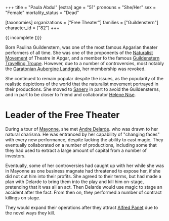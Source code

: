 +++
title = "Paula Abdul"
[extra]
age = "51"
pronouns = "She/Her"
sex = "Female"
mortality_status = "Dead"

[taxonomies]
organizations = ["Free Theater"]
families = ["Guildenstern"]
character_id = ["82"]
+++

{{ incomplete ()}}

Born Paulina Guildenstern, was one of the most famous Apgarian theater performers of all time. She was one of the proponents of the 
[Naturalist Movement](@/misc/naturalist-movement.md) of Theatre in Apgar, and a member fo the famous 
[Guildenstern Travelling Troupe](@/organizations/guildenstern-travelling-troupe.md). However, due to a number of controversies, most notably 
the [Garatonian Aubergine Landgrab](@/events/garatonian-aubergine-landgrab.md), her membership was revoked.

She continued to remain popular despite the issues, as the popularity of the realistic depictions of the world that the naturalist movement portrayed in their productions.
She moved to [Sanery](@/locations/sanery.md) in part to avoid the Guildensterns, and in part to be closer to friend and collaborator [Helene Nise](@/charaters/helene-nise.md).

# Leader of the Free Theater
During a tour of [Mayonne](@/location/mayonne.md), she met [Andre Delarde](@/characters/andre-delarde.md). who was drawn to her natural charisma. He was entranced by
her capability of "changing faces" with every new performance, despite lacking the ability to cast magic. They eventually collaborated on a number of productions, including some
that they had used to extract a large amount of capital from a number of investors.

Eventually, some of her controversies had caught up with her while she was in Mayonne as one business magnate had threatened to expose her, if she did not cut him into their
profits. She agreed to their terms, but had made a plan with Delarde to bring them into the play and kill him on-stage, pretending that it was all an act. Then Delarde would
use magic to stage an accident after the fact. From then on, they performed a number of contract killings on stage.

They would expand their operations after they attract [Alfred Panet](@/characters/alfred-panet.md) due to the novel ways they kill.

